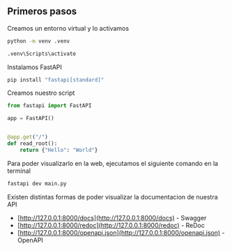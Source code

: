 ## Primeros pasos

Creamos un entorno virtual y lo activamos

```bash
python -m venv .venv

.venv\Scripts\activate
```

Instalamos FastAPI

```bash
pip install "fastapi[standard]"
```

Creamos nuestro script

```python
from fastapi import FastAPI

app = FastAPI()


@app.get("/")
def read_root():
    return {"Hello": "World"}
```

Para poder visualizarlo en la web, ejecutamos el siguiente comando en la terminal

```bash
fastapi dev main.py
```

Existen distintas formas de poder visualizar la documentacion de nuestra API

- [http://127.0.0.1:8000/docs](http://127.0.0.1:8000/docs) - Swagger
- [http://127.0.0.1:8000/redoc](http://127.0.0.1:8000/redoc) - ReDoc
- [http://127.0.0.1:8000/openapi.json](http://127.0.0.1:8000/openapi.json) - OpenAPI